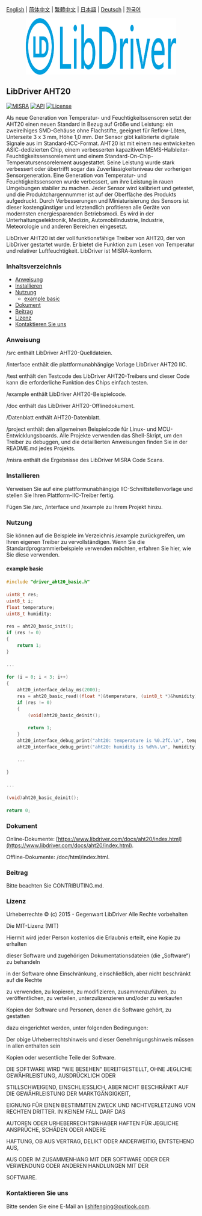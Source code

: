 [English](/README.md) | [ 简体中文](/README_zh-Hans.md) | [繁體中文](/README_zh-Hant.md) | [日本語](/README_ja.md) | [Deutsch](/README_de.md) | [한국어](/README_ko.md)

<div align=center>
<img src="/doc/image/logo.svg" width="400" height="150"/>
</div>

## LibDriver AHT20
[![MISRA](https://img.shields.io/badge/misra-compliant-brightgreen.svg)](/misra/README.md) [![API](https://img.shields.io/badge/api-reference-blue.svg)](https://www.libdriver.com/docs/aht20/index.html) [![License](https://img.shields.io/badge/license-MIT-brightgreen.svg)](/LICENSE) 

Als neue Generation von Temperatur- und Feuchtigkeitssensoren setzt der AHT20 einen neuen Standard in Bezug auf Größe und Leistung: ein zweireihiges SMD-Gehäuse ohne Flachstifte, geeignet für Reflow-Löten, Unterseite 3 x 3 mm, Höhe 1,0 mm. Der Sensor gibt kalibrierte digitale Signale aus im Standard-ICC-Format. AHT20 ist mit einem neu entwickelten ASIC-dedizierten Chip, einem verbesserten kapazitiven MEMS-Halbleiter-Feuchtigkeitssensorelement und einem Standard-On-Chip-Temperatursensorelement ausgestattet. Seine Leistung wurde stark verbessert oder übertrifft sogar das Zuverlässigkeitsniveau der vorherigen Sensorgeneration. Eine Generation von Temperatur- und Feuchtigkeitssensoren wurde verbessert, um ihre Leistung in rauen Umgebungen stabiler zu machen. Jeder Sensor wird kalibriert und getestet, und die Produktchargennummer ist auf der Oberfläche des Produkts aufgedruckt. Durch Verbesserungen und Miniaturisierung des Sensors ist dieser kostengünstiger und letztendlich profitieren alle Geräte von modernsten energiesparenden Betriebsmodi. Es wird in der Unterhaltungselektronik, Medizin, Automobilindustrie, Industrie, Meteorologie und anderen Bereichen eingesetzt.

LibDriver AHT20 ist der voll funktionsfähige Treiber von AHT20, der von LibDriver gestartet wurde. Er bietet die Funktion zum Lesen von Temperatur und relativer Luftfeuchtigkeit. LibDriver ist MISRA-konform.

### Inhaltsverzeichnis

  - [Anweisung](#Anweisung)
  - [Installieren](#Installieren)
  - [Nutzung](#Nutzung)
    - [example basic](#example-basic)
  - [Dokument](#Dokument)
  - [Beitrag](#Beitrag)
  - [Lizenz](#Lizenz)
  - [Kontaktieren Sie uns](#Kontaktieren-Sie-uns)

### Anweisung

/src enthält LibDriver AHT20-Quelldateien.

/interface enthält die plattformunabhängige Vorlage LibDriver AHT20 IIC.

/test enthält den Testcode des LibDriver AHT20-Treibers und dieser Code kann die erforderliche Funktion des Chips einfach testen.

/example enthält LibDriver AHT20-Beispielcode.

/doc enthält das LibDriver AHT20-Offlinedokument.

/Datenblatt enthält AHT20-Datenblatt.

/project enthält den allgemeinen Beispielcode für Linux- und MCU-Entwicklungsboards. Alle Projekte verwenden das Shell-Skript, um den Treiber zu debuggen, und die detaillierten Anweisungen finden Sie in der README.md jedes Projekts.

/misra enthält die Ergebnisse des LibDriver MISRA Code Scans.

### Installieren

Verweisen Sie auf eine plattformunabhängige IIC-Schnittstellenvorlage und stellen Sie Ihren Plattform-IIC-Treiber fertig.

Fügen Sie /src, /interface und /example zu Ihrem Projekt hinzu.

### Nutzung

Sie können auf die Beispiele im Verzeichnis /example zurückgreifen, um Ihren eigenen Treiber zu vervollständigen. Wenn Sie die Standardprogrammierbeispiele verwenden möchten, erfahren Sie hier, wie Sie diese verwenden.

#### example basic

```C
#include "driver_aht20_basic.h"

uint8_t res;
uint8_t i;
float temperature;
uint8_t humidity;

res = aht20_basic_init();
if (res != 0)
{
    return 1;
}

...

for (i = 0; i < 3; i++)
{
    aht20_interface_delay_ms(2000);
    res = aht20_basic_read((float *)&temperature, (uint8_t *)&humidity);
    if (res != 0)
    {
        (void)aht20_basic_deinit();

        return 1;
    }
    aht20_interface_debug_print("aht20: temperature is %0.2fC.\n", temperature);
    aht20_interface_debug_print("aht20: humidity is %d%%.\n", humidity); 
    
    ...
        
}

...

(void)aht20_basic_deinit();

return 0;
```

### Dokument

Online-Dokumente: [https://www.libdriver.com/docs/aht20/index.html](https://www.libdriver.com/docs/aht20/index.html).

Offline-Dokumente: /doc/html/index.html.

### Beitrag

Bitte beachten Sie CONTRIBUTING.md.

### Lizenz

Urheberrechte © (c) 2015 - Gegenwart LibDriver Alle Rechte vorbehalten



Die MIT-Lizenz (MIT)



Hiermit wird jeder Person kostenlos die Erlaubnis erteilt, eine Kopie zu erhalten

dieser Software und zugehörigen Dokumentationsdateien (die „Software“) zu behandeln

in der Software ohne Einschränkung, einschließlich, aber nicht beschränkt auf die Rechte

zu verwenden, zu kopieren, zu modifizieren, zusammenzuführen, zu veröffentlichen, zu verteilen, unterzulizenzieren und/oder zu verkaufen

Kopien der Software und Personen, denen die Software gehört, zu gestatten

dazu eingerichtet werden, unter folgenden Bedingungen:



Der obige Urheberrechtshinweis und dieser Genehmigungshinweis müssen in allen enthalten sein

Kopien oder wesentliche Teile der Software.



DIE SOFTWARE WIRD "WIE BESEHEN" BEREITGESTELLT, OHNE JEGLICHE GEWÄHRLEISTUNG, AUSDRÜCKLICH ODER

STILLSCHWEIGEND, EINSCHLIESSLICH, ABER NICHT BESCHRÄNKT AUF DIE GEWÄHRLEISTUNG DER MARKTGÄNGIGKEIT,

EIGNUNG FÜR EINEN BESTIMMTEN ZWECK UND NICHTVERLETZUNG VON RECHTEN DRITTER. IN KEINEM FALL DARF DAS

AUTOREN ODER URHEBERRECHTSINHABER HAFTEN FÜR JEGLICHE ANSPRÜCHE, SCHÄDEN ODER ANDERE

HAFTUNG, OB AUS VERTRAG, DELIKT ODER ANDERWEITIG, ENTSTEHEND AUS,

AUS ODER IM ZUSAMMENHANG MIT DER SOFTWARE ODER DER VERWENDUNG ODER ANDEREN HANDLUNGEN MIT DER

SOFTWARE.

### Kontaktieren Sie uns

Bitte senden Sie eine E-Mail an lishifenging@outlook.com.